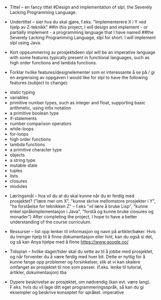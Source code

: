 * Tittel – en fancy tittel
#Design and implementation of slpl, the Severely Lacking Programming Language.

* Undertittel – sier hva du skal gjøre, f.eks. "Implementerere X i Y ved hjelp av Z-teknikk"
##In this project, I will design and implement - or partially implement - a programming language that I have named
##the Severely Lacking Programming Language, slpl for short. I will implement slpl using Java.

* Kort oppsummering av prosjektideen
slpl will be an imperative language with some features typically present in functional languages, such as high order functions and
lambda functions.

* Forklar hvilke features/designelementer som er interessante å se på / gi en avgrensing av oppgaven
I would like for slpl to have the following features (subject to change):
- static typing
- variables
- primitive number types, such as integer and float, supporting basic arithmetic, using infix notation
- a primitive boolean type
- if-statements
- number comparison operators
- while-loops
- for-loops
- high order functions
- lambda functions
- a primitive character type
- objects
- a string type
- mutable state
- tuples
- lists
- closures
- modules

* Læringsmål – hva vil du at du skal kunne når du er ferdig med prosjektet? ("lære mer om X", "kunne skrive mellomstore prosjekter i Y", "ha forståelse for teknikken Z" – f.eks "vil lære å bruke Lisp", "kunne enkel språkimplementasjon i Java", "forstå og kunne bruke closures og monader")
After completing the project, I hope to have a better understanding of the course curriculum.

* Ressurser – list opp lenker til informasjon og navn på artikler/bøker. Hvis du trenger hjelp til å finne dokumentasjon eller hint, kan du også si det, og så kan Anya hjelpe med å finne
https://www.google.no/

* Tidsplan – hvilke dager/tider skal du sette av til å jobbe med prosjektet, og når forventer du å være ferdig med hver bit. Dette er nyttig for å kunne fange opp problemer og forsinkelser, slik at vi kan skalere omfanget av prosjektet til noe som passer. (f.eks. lenke til tutorial, artikler, dokumentasjon)
tba

* Dypere beskrivelse av prosjektet, om nødvendig (kan evt. være lang). F.eks. hvis du vil lage ditt eget programmeringsspråk, så kan du gi eksempler og beskrive konseptet for språket. imperative



